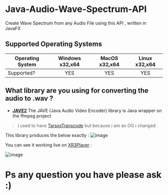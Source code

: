 # Java-Audio-Wave-Spectrum-API
Create Wave Spectrum from any Audio File using this API , written in JavaFX

## Supported Operating Systems

| Operating System | Windows x32,x64 | MacOS x32,x64 | Linux x32,x64 |
| ------- | :-----: | :-: | :-----: |
| Supported? | YES | YES  | YES  |

## What library are you using for converting the audio to .wav ?

- [**JAVE2**](https://github.com/goxr3plus/jave2) The JAVE (Java Audio Video Encoder) library is Java wrapper on the ffmpeg project
> I used to have [TarsosTranscode](https://github.com/goxr3plus/TarsosTranscoder) but because i am an OG i changed .

This library produces the below exactly :
![image](https://github.com/goxr3plus/Java-Audio-Wave-Spectrum-API/blob/master/images/Screenshot_2.jpg?raw=true)

You can see it working live on [XR3Player](https://github.com/goxr3plus/XR3Player) :

![image](https://github.com/goxr3plus/Java-Audio-Wave-Spectrum-API/blob/master/images/Screenshot_1.jpg?raw=true)

# Ps any question you have please ask :) 

